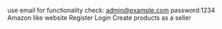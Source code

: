 use email for functionality check: admin@example.com password:1234
Amazon like website
Register Login
Create products as a seller
